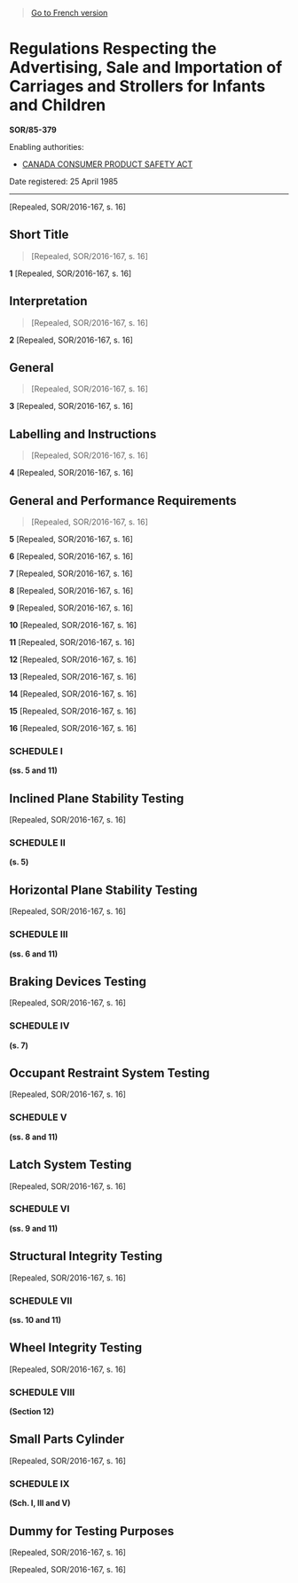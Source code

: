 > [Go to French version](/fr/Règlements/Décrets,%20ordonnances%20et%20règlements%20statutaires/85/379.md)

# Regulations Respecting the Advertising, Sale and Importation of Carriages and Strollers for Infants and Children

**SOR/85-379**

Enabling authorities: 
- [CANADA CONSUMER PRODUCT SAFETY ACT](/en/Acts/Statutes%20of%20Canada/2010/c.%2021.md)

Date registered: 25 April 1985

----------


[Repealed, SOR/2016-167, s. 16]



## Short Title
> [Repealed, SOR/2016-167, s. 16]



**1** [Repealed, SOR/2016-167, s. 16]




## Interpretation
> [Repealed, SOR/2016-167, s. 16]



**2** [Repealed, SOR/2016-167, s. 16]




## General
> [Repealed, SOR/2016-167, s. 16]



**3** [Repealed, SOR/2016-167, s. 16]




## Labelling and Instructions
> [Repealed, SOR/2016-167, s. 16]



**4** [Repealed, SOR/2016-167, s. 16]




## General and Performance Requirements
> [Repealed, SOR/2016-167, s. 16]



**5** [Repealed, SOR/2016-167, s. 16]



**6** [Repealed, SOR/2016-167, s. 16]



**7** [Repealed, SOR/2016-167, s. 16]



**8** [Repealed, SOR/2016-167, s. 16]



**9** [Repealed, SOR/2016-167, s. 16]



**10** [Repealed, SOR/2016-167, s. 16]



**11** [Repealed, SOR/2016-167, s. 16]



**12** [Repealed, SOR/2016-167, s. 16]



**13** [Repealed, SOR/2016-167, s. 16]



**14** [Repealed, SOR/2016-167, s. 16]



**15** [Repealed, SOR/2016-167, s. 16]



**16** [Repealed, SOR/2016-167, s. 16]




### **SCHEDULE I** 
**(ss. 5 and 11)**
## Inclined Plane Stability Testing
[Repealed, SOR/2016-167, s. 16]




### **SCHEDULE II** 
**(s. 5)**
## Horizontal Plane Stability Testing
[Repealed, SOR/2016-167, s. 16]




### **SCHEDULE III** 
**(ss. 6 and 11)**
## Braking Devices Testing
[Repealed, SOR/2016-167, s. 16]




### **SCHEDULE IV** 
**(s. 7)**
## Occupant Restraint System Testing
[Repealed, SOR/2016-167, s. 16]




### **SCHEDULE V** 
**(ss. 8 and 11)**
## Latch System Testing
[Repealed, SOR/2016-167, s. 16]




### **SCHEDULE VI** 
**(ss. 9 and 11)**
## Structural Integrity Testing
[Repealed, SOR/2016-167, s. 16]




### **SCHEDULE VII** 
**(ss. 10 and 11)**
## Wheel Integrity Testing
[Repealed, SOR/2016-167, s. 16]




### **SCHEDULE VIII** 
**(Section 12)**
## Small Parts Cylinder
[Repealed, SOR/2016-167, s. 16]




### **SCHEDULE IX** 
**(Sch. I, III and V)**
## Dummy for Testing Purposes
[Repealed, SOR/2016-167, s. 16]


[Repealed, SOR/2016-167, s. 16]


